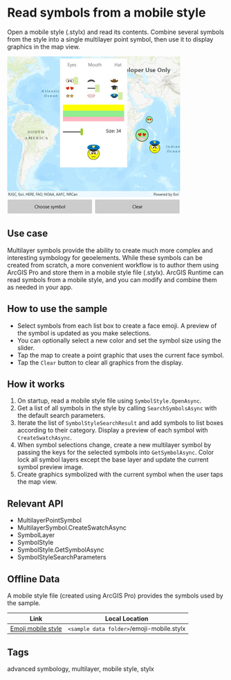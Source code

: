 # Read symbols from a mobile style

Open a mobile style (.stylx) and read its contents. Combine several symbols from the style into a single multilayer point symbol, then use it to display graphics in the map view.

![image](SymbolsFromMobileStyle.jpg)

## Use case

Multilayer symbols provide the ability to create much more complex and interesting symbology for geoelements. While these symbols can be created from scratch, a more convenient workflow is to author them using ArcGIS Pro and store them in a mobile style file (.stylx). ArcGIS Runtime can read symbols from a mobile style, and you can modify and combine them as needed in your app.

## How to use the sample

- Select symbols from each list box to create a face emoji. A preview of the symbol is updated as you make selections.
- You can optionally select a new color and set the symbol size using the slider.
- Tap the map to create a point graphic that uses the current face symbol.
- Tap the `Clear` button to clear all graphics from the display.

## How it works

1. On startup, read a mobile style file using `SymbolStyle.OpenAsync`. 
2. Get a list of all symbols in the style by calling `SearchSymbolsAsync` with the default search parameters.
3. Iterate the list of `SymbolStyleSearchResult` and add symbols to list boxes according to their category. Display a preview of each symbol with `CreateSwatchAsync`.
4. When symbol selections change, create a new multilayer symbol by passing the keys for the selected symbols into `GetSymbolAsync`. Color lock all symbol layers except the base layer and update the current symbol preview image.
5. Create graphics symbolized with the current symbol when the user taps the map view.

## Relevant API

* MultilayerPointSymbol
* MultilayerSymbol.CreateSwatchAsync
* SymbolLayer
* SymbolStyle
* SymbolStyle.GetSymbolAsync
* SymbolStyleSearchParameters

## Offline Data

A mobile style file (created using ArcGIS Pro) provides the symbols used by the sample.

Link | Local Location
---------|-------|
|[Emoji mobile style](https://www.arcgis.com/home/item.html?id=1bd036f221f54a99abc9e46ff3511cbf)| `<sample data folder>`/emoji-mobile.stylx |


## Tags

advanced symbology, multilayer, mobile style, stylx
